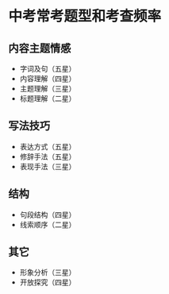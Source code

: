 # 中考常考题型和考查频率

## 内容主题情感
- 字词及句（五星）
- 内容理解（四星）
- 主题理解（三星）
- 标题理解（二星）

## 写法技巧
- 表达方式（五星）
- 修辞手法（五星）
- 表现手法（三星）

## 结构
- 句段结构（四星）
- 线索顺序（二星）

## 其它
- 形象分析（三星）
- 开放探究（四星）